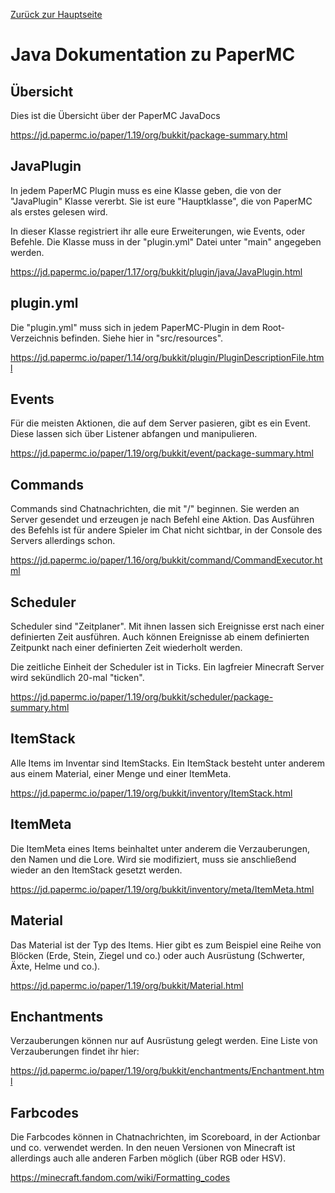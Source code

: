 [Zurück zur Hauptseite](../README.md)

# Java Dokumentation zu PaperMC

## Übersicht

Dies ist die Übersicht über der PaperMC JavaDocs

https://jd.papermc.io/paper/1.19/org/bukkit/package-summary.html

## JavaPlugin

In jedem PaperMC Plugin muss es eine Klasse geben, die von der "JavaPlugin" Klasse vererbt.
Sie ist eure "Hauptklasse", die von PaperMC als erstes gelesen wird.

In dieser Klasse registriert ihr alle eure Erweiterungen, wie Events, oder Befehle.
Die Klasse muss in der "plugin.yml" Datei unter "main" angegeben werden.

https://jd.papermc.io/paper/1.17/org/bukkit/plugin/java/JavaPlugin.html

## plugin.yml

Die "plugin.yml" muss sich in jedem PaperMC-Plugin in dem Root-Verzeichnis befinden.
Siehe hier in "src/resources".

https://jd.papermc.io/paper/1.14/org/bukkit/plugin/PluginDescriptionFile.html

## Events

Für die meisten Aktionen, die auf dem Server pasieren, gibt es ein Event.
Diese lassen sich über Listener abfangen und manipulieren.

https://jd.papermc.io/paper/1.19/org/bukkit/event/package-summary.html

## Commands

Commands sind Chatnachrichten, die mit "/" beginnen. Sie werden an Server gesendet und erzeugen
je nach Befehl eine Aktion. Das Ausführen des Befehls ist für andere Spieler im Chat nicht
sichtbar, in der Console des Servers allerdings schon.

https://jd.papermc.io/paper/1.16/org/bukkit/command/CommandExecutor.html

## Scheduler

Scheduler sind "Zeitplaner". Mit ihnen lassen sich Ereignisse erst nach einer definierten Zeit
ausführen. Auch können Ereignisse ab einem definierten Zeitpunkt nach einer definierten Zeit
wiederholt werden.

Die zeitliche Einheit der Scheduler ist in Ticks. Ein lagfreier Minecraft Server wird sekündlich
20-mal "ticken".

https://jd.papermc.io/paper/1.19/org/bukkit/scheduler/package-summary.html

## ItemStack
Alle Items im Inventar sind ItemStacks. Ein ItemStack besteht unter anderem aus einem Material,
einer Menge und einer ItemMeta.

https://jd.papermc.io/paper/1.19/org/bukkit/inventory/ItemStack.html

## ItemMeta
Die ItemMeta eines Items beinhaltet unter anderem die Verzauberungen, den Namen und die Lore.
Wird sie modifiziert, muss sie anschließend wieder an den ItemStack gesetzt werden.

https://jd.papermc.io/paper/1.19/org/bukkit/inventory/meta/ItemMeta.html

## Material

Das Material ist der Typ des Items. Hier gibt es zum Beispiel eine Reihe von
Blöcken (Erde, Stein, Ziegel und co.) oder auch Ausrüstung (Schwerter, Äxte, Helme und co.).

https://jd.papermc.io/paper/1.19/org/bukkit/Material.html

## Enchantments
Verzauberungen können nur auf Ausrüstung gelegt werden.
Eine Liste von Verzauberungen findet ihr hier:

https://jd.papermc.io/paper/1.19/org/bukkit/enchantments/Enchantment.html

## Farbcodes
Die Farbcodes können in Chatnachrichten, im Scoreboard, in der Actionbar und co. verwendet werden.
In den neuen Versionen von Minecraft ist allerdings auch alle anderen Farben möglich
(über RGB oder HSV).

https://minecraft.fandom.com/wiki/Formatting_codes